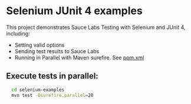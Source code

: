 # Selenium JUnit 4 examples

This project demonstrates Sauce Labs Testing with Selenium and JUnit 4, including:
* Setting valid options
* Sending test results to Sauce Labs
* Running in Parallel with Maven surefire. See [pom.xml](pom.xml)

## Execute tests in parallel:
```bash
  cd selenium-examples
  mvn test -Dsurefire.parallel=20
```
